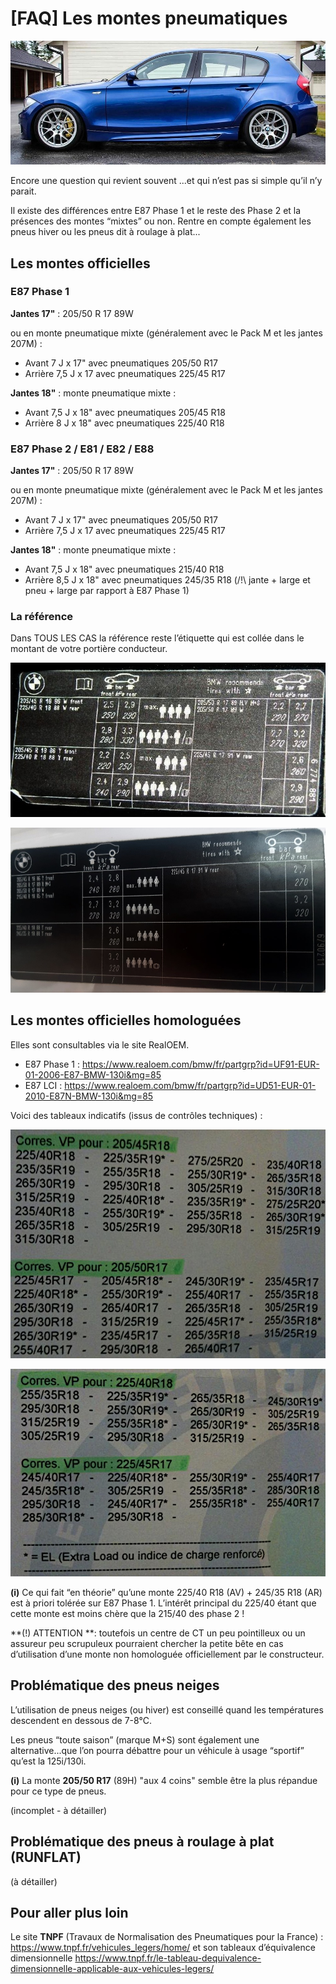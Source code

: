 # [FAQ] Les montes pneumatiques

![banner](../images/pneumatiques/banner_pneus.jpg)

Encore une question qui revient souvent ...et qui n’est pas si simple qu’il n’y parait.

Il existe des différences entre E87 Phase 1 et le reste des Phase 2 et la présences des montes “mixtes” ou non. Rentre en compte également les pneus hiver ou les pneus dit à roulage à plat...

## Les montes officielles

### E87 Phase 1

**Jantes 17"** : 205/50 R 17 89W

ou en monte pneumatique mixte (généralement avec le Pack M et les jantes 207M) :

- Avant 7 J x 17" avec pneumatiques 205/50 R17
- Arrière 7,5 J x 17 avec pneumatiques 225/45 R17

**Jantes 18"** : monte pneumatique mixte :

- Avant 7,5 J x 18" avec pneumatiques 205/45 R18
- Arrière 8 J x 18" avec pneumatiques 225/40 R18

### E87 Phase 2 / E81 / E82 / E88

**Jantes 17"** : 205/50 R 17 89W

ou en monte pneumatique mixte (généralement avec le Pack M et les jantes 207M) :

- Avant 7 J x 17" avec pneumatiques 205/50 R17
- Arrière 7,5 J x 17 avec pneumatiques 225/45 R17

**Jantes 18"** : monte pneumatique mixte :

- Avant 7,5 J x 18" avec pneumatiques 215/40 R18
- Arrière 8,5 J x 18" avec pneumatiques 245/35 R18 (/!\ jante + large et pneu + large par rapport à E87 Phase 1)

### La référence

Dans TOUS LES CAS la référence reste l’étiquette qui est collée dans le montant de votre portière conducteur.

![etiquette ph 1](../images/pneumatiques/etiquette_pneus.jpg)

![etiquette ph 2](../images/pneumatiques/etiquette_pneus_lci.jpg)

## Les montes officielles homologuées

Elles sont consultables via le site RealOEM.

- E87 Phase 1 : <https://www.realoem.com/bmw/fr/partgrp?id=UF91-EUR-01-2006-E87-BMW-130i&mg=85>
- E87 LCI : <https://www.realoem.com/bmw/fr/partgrp?id=UD51-EUR-01-2010-E87N-BMW-130i&mg=85>

Voici des tableaux indicatifs (issus de contrôles techniques) :

![ct pneus 1](../images/pneumatiques/ct_pneus_01.jpg)

![ct pneus 2](../images/pneumatiques/ct_pneus_02.jpg)

**(i)** Ce qui fait “en théorie” qu’une monte 225/40 R18 (AV) + 245/35 R18 (AR) est à priori tolérée sur E87 Phase 1. L’intérêt principal du 225/40 étant que cette monte est moins chère que la 215/40 des phase 2 !

**(!) ATTENTION **: toutefois un centre de CT un peu pointilleux ou un assureur peu scrupuleux pourraient chercher la petite bête en cas d’utilisation d’une monte non homologuée officiellement par le constructeur.

## Problématique des pneus neiges

L’utilisation de pneus neiges (ou hiver) est conseillé quand les températures descendent en dessous de 7-8°C.

Les pneus “toute saison” (marque M+S) sont également une alternative...que l’on pourra débattre pour un véhicule à usage “sportif” qu’est la 125i/130i.

**(i)** La monte **205/50 R17** (89H) "aux 4 coins" semble être la plus répandue pour ce type de pneus.

(incomplet - à détailler)

## Problématique des pneus à roulage à plat (RUNFLAT)

(à détailler)

## Pour aller plus loin

Le site **TNPF** (Travaux de Normalisation des Pneumatiques pour la France) : <https://www.tnpf.fr/vehicules_legers/home/> et son tableaux d’équivalence dimensionnelle <https://www.tnpf.fr/le-tableau-dequivalence-dimensionnelle-applicable-aux-vehicules-legers/>
